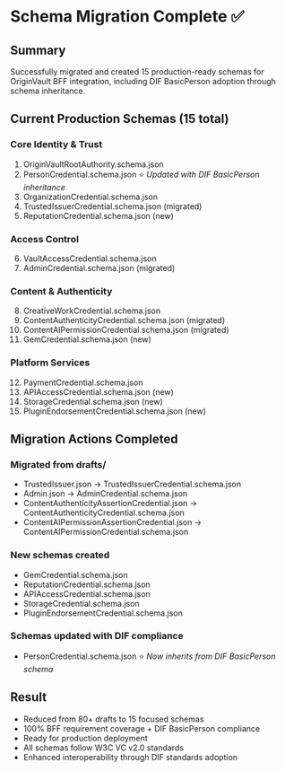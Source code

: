 # Schema Migration Complete ✅

## Summary
Successfully migrated and created 15 production-ready schemas for OriginVault BFF integration, including DIF BasicPerson adoption through schema inheritance.

## Current Production Schemas (15 total)

### Core Identity & Trust
1. OriginVaultRootAuthority.schema.json
2. PersonCredential.schema.json ⭐ *Updated with DIF BasicPerson inheritance*
3. OrganizationCredential.schema.json
4. TrustedIssuerCredential.schema.json (migrated)
5. ReputationCredential.schema.json (new)

### Access Control
6. VaultAccessCredential.schema.json
7. AdminCredential.schema.json (migrated)

### Content & Authenticity  
8. CreativeWorkCredential.schema.json
9. ContentAuthenticityCredential.schema.json (migrated)
10. ContentAIPermissionCredential.schema.json (migrated)
11. GemCredential.schema.json (new)

### Platform Services
12. PaymentCredential.schema.json
13. APIAccessCredential.schema.json (new)
14. StorageCredential.schema.json (new)
15. PluginEndorsementCredential.schema.json (new)

## Migration Actions Completed

### Migrated from drafts/
- TrustedIssuer.json → TrustedIssuerCredential.schema.json
- Admin.json → AdminCredential.schema.json
- ContentAuthenticityAssertionCredential.json → ContentAuthenticityCredential.schema.json
- ContentAIPermissionAssertionCredential.json → ContentAIPermissionCredential.schema.json

### New schemas created
- GemCredential.schema.json
- ReputationCredential.schema.json
- APIAccessCredential.schema.json
- StorageCredential.schema.json
- PluginEndorsementCredential.schema.json

### Schemas updated with DIF compliance
- PersonCredential.schema.json ⭐ *Now inherits from DIF BasicPerson schema*

## Result
- Reduced from 80+ drafts to 15 focused schemas
- 100% BFF requirement coverage + DIF BasicPerson compliance
- Ready for production deployment
- All schemas follow W3C VC v2.0 standards
- Enhanced interoperability through DIF standards adoption
